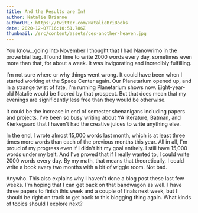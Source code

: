 ```yaml
---
title: And the Results are In!
author: Natalie Brianne
authorURL: https://twitter.com/NatalieBriBooks
date: 2020-12-07T16:10:51.786Z
thumbnail: /src/content/assets/ces-another-heaven.jpg
---
```

You know...going into November I thought that I had Nanowrimo in the proverbial bag. I found time to write 2000 words every day, sometimes even more than that, for about a week. It was invigorating and incredibly fulfilling. 

I'm not sure where or why things went wrong. It could have been when I started working at the Space Center again. Our Planetarium opened up, and in a strange twist of fate, I'm running Planetarium shows now. Eight-year-old Natalie would be floored by that prospect. But that does mean that my evenings are significantly less free than they would be otherwise.

It could be the increase in end of semester shenanigans including papers and projects. I've been so busy writing about YA literature, Batman, and Kierkegaard that I haven't had the creative juices to write anything else.

In the end, I wrote almost 15,000 words last month, which is at least three times more words than each of the previous months this year. All in all, I'm proud of my progress even if I didn't hit my goal entirely. I still have 15,000 words under my belt. And I've proved that if I really wanted to, I could write 2000 words every day. By my math, that means that theoretically, I could write a book every two months with a bit of wiggle room. Not bad. 

Anywho. This also explains why I haven't done a blog post these last few weeks. I'm hoping that I can get back on that bandwagon as well. I have three papers to finish this week and a couple of finals next week, but I should be right on track to get back to this blogging thing again. What kinds of topics should I explore next?